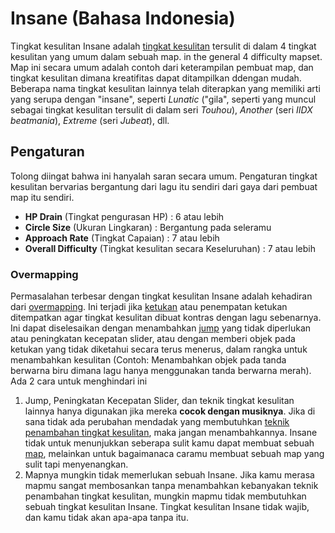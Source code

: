 Insane (Bahasa Indonesia)
=====================

Tingkat kesulitan Insane adalah [tingkat kesulitan](/wiki/Difficulties) tersulit di dalam 4 tingkat kesulitan yang umum dalam sebuah map. in the general 4 difficulty mapset. Map ini secara umum adalah contoh dari keterampilan pembuat map, dan tingkat kesulitan dimana kreatifitas dapat ditampilkan ddengan mudah. Beberapa nama tingkat kesulitan lainnya telah diterapkan yang memiliki arti yang serupa dengan "insane", seperti *Lunatic* ("gila", seperti yang muncul sebagai tingkat kesulitan tersulit di dalam seri *Touhou*), *Another* (seri *IIDX beatmania*), *Extreme* (seri *Jubeat*), dll.

Pengaturan
----------

Tolong diingat bahwa ini hanyalah saran secara umum. Pengaturan tingkat kesulitan bervarias bergantung dari lagu itu sendiri dari gaya dari pembuat map itu sendiri.

-   **HP Drain** (Tingkat pengurasan HP) : 6 atau lebih
-   **Circle Size** (Ukuran Lingkaran) : Bergantung pada seleramu
-   **Approach Rate** (Tingkat Capaian) : 7 atau lebih
-   **Overall Difficulty** (Tingkat kesulitan secara Keseluruhan) : 7 atau lebih

### Overmapping

Permasalahan terbesar dengan tingkat kesulitan Insane adalah kehadiran dari [overmapping](/wiki/Glossary). Ini terjadi jika [ketukan](/wiki/Hit_Objects) atau penempatan ketukan ditempatkan agar tingkat kesulitan dibuat kontras dengan lagu sebenarnya. Ini dapat diselesaikan dengan menambahkan [jump](/wiki/Mapping_Techniques/Jump) yang tidak diperlukan atau peningkatan kecepatan slider, atau dengan memberi objek pada ketukan yang tidak diketahui secara terus menerus, dalam rangka untuk menambahkan kesulitan (Contoh: Menambahkan objek pada tanda berwarna biru dimana lagu hanya menggunakan tanda berwarna merah). Ada 2 cara untuk menghindari ini

1.  Jump, Peningkatan Kecepatan Slider, dan teknik tingkat kesulitan lainnya hanya digunakan jika mereka **cocok dengan musiknya**. Jika di sana tidak ada perubahan mendadak yang membutuhkan [teknik penambahan tingkat kesulitan](ID:Mapping_Techniques), maka jangan menambahkannya. Insane tidak untuk menunjukkan seberapa sulit kamu dapat membuat sebuah [map](/wiki/Glossary), melainkan untuk bagaimanaca caramu membuat sebuah map yang sulit tapi menyenangkan.
2.  Mapnya mungkin tidak memerlukan sebuah Insane. Jika kamu merasa mapmu sangat membosankan tanpa menambahkan kebanyakan teknik penambahan tingkat kesulitan, mungkin mapmu tidak membutuhkan sebuah tingkat kesulitan Insane. Tingkat kesulitan Insane tidak wajib, dan kamu tidak akan apa-apa tanpa itu.
